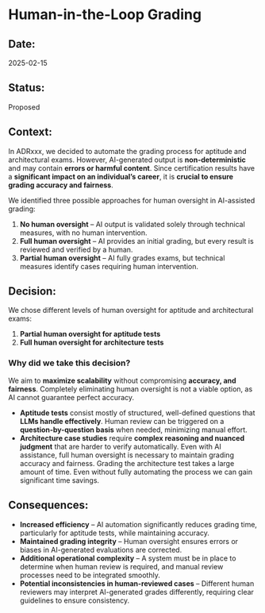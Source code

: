 # Human-in-the-Loop Grading  

## Date:  
2025-02-15  

## Status:  
Proposed  

## Context:  
In ADRxxx, we decided to automate the grading process for aptitude and architectural exams. However, AI-generated output is **non-deterministic** and may contain **errors or harmful content**. Since certification results have a **significant impact on an individual’s career**, it is **crucial to ensure grading accuracy and fairness**.  

We identified three possible approaches for human oversight in AI-assisted grading:  

1. **No human oversight** – AI output is validated solely through technical measures, with no human intervention.  
2. **Full human oversight** – AI provides an initial grading, but every result is reviewed and verified by a human.  
3. **Partial human oversight** – AI fully grades exams, but technical measures identify cases requiring human intervention. 

## Decision:  
We chose different levels of human oversight for aptitude and architectural exams:  

1. **Partial human oversight for aptitude tests**  
2. **Full human oversight for architecture tests**  

### Why did we take this decision?  

We aim to **maximize scalability** without compromising **accuracy, and fairness**. Completely eliminating human oversight is not a viable option, as AI cannot guarantee perfect accuracy.  

- **Aptitude tests** consist mostly of structured, well-defined questions that **LLMs handle effectively**. Human review can be triggered on a **question-by-question basis** when needed, minimizing manual effort.  
- **Architecture case studies** require **complex reasoning and nuanced judgment** that are harder to verify automatically. Even with AI assistance, full human oversight is necessary to maintain grading accuracy and fairness. Grading the architecture test takes a large amount of time. Even without fully automating the process we can gain significant time savings.

## Consequences:  

- **Increased efficiency** – AI automation significantly reduces grading time, particularly for aptitude tests, while maintaining accuracy.  
- **Maintained grading integrity** – Human oversight ensures errors or biases in AI-generated evaluations are corrected.  
- **Additional operational complexity** – A system must be in place to determine when human review is required, and manual review processes need to be integrated smoothly.  
- **Potential inconsistencies in human-reviewed cases** – Different human reviewers may interpret AI-generated grades differently, requiring clear guidelines to ensure consistency.  

